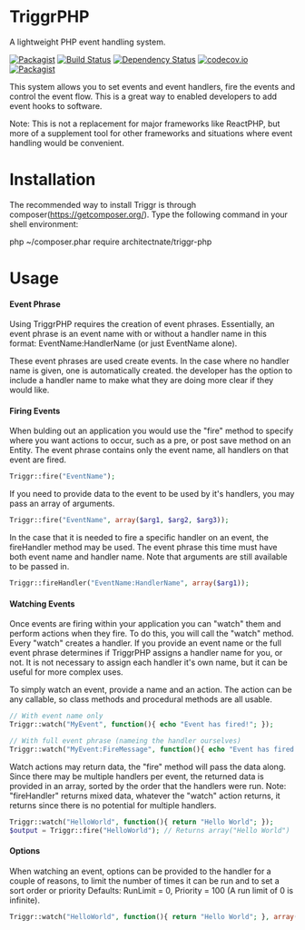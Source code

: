 # TriggrPHP
A lightweight PHP event handling system.

[![Packagist](https://img.shields.io/packagist/v/architectnate/triggr-php.svg)]() 
[![Build Status](https://travis-ci.org/architectnate/TriggrPHP.svg)](https://travis-ci.org/architectnate/TriggrPHP) 
[![Dependency Status](https://www.versioneye.com/user/projects/57e51d7179806f002f4aa2fe/badge.svg?style=flat-square)](https://www.versioneye.com/user/projects/56b3ba5e0a0ff5002c85ed7b) 
[![codecov.io](https://codecov.io/github/architectnate/TriggrPHP/coverage.svg)](https://codecov.io/github/architectnate/TriggrPHP) 
[![Packagist](https://img.shields.io/packagist/l/architectnate/triggr-php.svg)]() 

This system allows you to set events and event handlers, fire the events and control the event flow. This is a great way to enabled developers to add event hooks to software.

Note: This is not a replacement for major frameworks like ReactPHP, but more of a supplement tool for other frameworks and situations where event handling would be convenient.

# Installation

The recommended way to install Triggr is through composer(https://getcomposer.org/). Type the following command in your shell environment:

php ~/composer.phar require architectnate/triggr-php

# Usage

#### Event Phrase
Using TriggrPHP requires the creation of event phrases. Essentially, an event phrase is an event name with or without a handler name in this format: EventName:HandlerName (or just EventName alone).

These event phrases are used create events. In the case where no handler name is given, one is automatically created. the developer has the option to include a handler name to make what they are doing more clear if they would like.

#### Firing Events
When bulding out an application you would use the "fire" method to specify where you want actions to occur, such as a pre, or post save method on an Entity. The event phrase contains only the event name, all handlers on that event are fired.
```php
Triggr::fire("EventName");
```
If you need to provide data to the event to be used by it's handlers, you may pass an array of arguments.
```php
Triggr::fire("EventName", array($arg1, $arg2, $arg3));
```
In the case that it is needed to fire a specific handler on an event, the fireHandler method may be used. The event phrase this time must have both event name and handler name. Note that arguments are still available to be passed in.
```php
Triggr::fireHandler("EventName:HandlerName", array($arg1));
```

#### Watching Events
Once events are firing within your application you can "watch" them and perform actions when they fire. To do this, you will call the "watch" method. Every "watch" creates a handler. If you provide an event name or the full event phrase determines if TriggrPHP assigns a handler name for you, or not. It is not necessary to assign each handler it's own name, but it can be useful for more complex uses.

To simply watch an event, provide a name and an action. The action can be any callable, so class methods and procedural methods are all usable.
```php
// With event name only
Triggr::watch("MyEvent", function(){ echo "Event has fired!"; });

// With full event phrase (nameing the handler ourselves)
Triggr::watch("MyEvent:FireMessage", function(){ echo "Event has fired!"; });
```

Watch actions may return data, the "fire" method will pass the data along. Since there may be multiple handlers per event, the returned data is provided in an array, sorted by the order that the handlers were run.
Note: "fireHandler" returns mixed data, whatever the "watch" action returns, it returns since there is no potential for multiple handlers.
```php
Triggr::watch("HelloWorld", function(){ return "Hello World"; });
$output = Triggr::fire("HelloWorld"); // Returns array("Hello World")
```

#### Options
When watching an event, options can be provided to the handler for a couple of reasons, to limit the number of times it can be run and to set a sort order or priority
Defaults: RunLimit = 0, Priority = 100 (A run limit of 0 is infinite).
```php
Triggr::watch("HelloWorld", function(){ return "Hello World"; }, array("RunLimit"=>1, "Priority"=>101));
```
